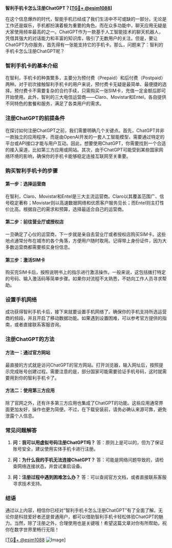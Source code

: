 **智利手机卡怎么注册ChatGPT？[[TG💪+ @esim1088](https://t.me/s/esim1088)]**

在这个信息爆炸的时代，智能手机已经成了我们生活中不可或缺的一部分。无论是工作还是娱乐，手机都扮演着极为重要的角色。而在众多功能中，聊天应用无疑是大家使用频率最高的之一。ChatGPT作为一款基于人工智能技术的聊天机器人，凭借其强大的对话能力和丰富的知识库，吸引了无数用户的关注。但是，要让ChatGPT为你服务，首先得有一张能支持它的手机卡。那么，问题来了：智利的手机卡怎么注册ChatGPT呢？

### 智利手机卡的基本介绍

在智利，手机卡的种类繁多，主要分为预付费（Prepaid）和后付费（Postpaid）两种。对于初次接触智利手机卡的用户来说，预付费卡无疑是最简单、最便捷的选择。预付费卡不需要复杂的合约手续，只需购买一张SIM卡，充值一定金额后即可开始使用。此外，智利的三大电信运营商——Claro、Movistar和Entel，各自提供不同特色的套餐和服务，满足了各类用户的需求。

### 注册ChatGPT的前提条件

在探讨如何注册ChatGPT之前，我们需要明确几个关键点。首先，ChatGPT并非一款独立的应用程序，而是由OpenAI开发的一套人工智能模型，需要通过特定的平台或API接口才能与用户互动。因此，想要使用ChatGPT，你需要找到一个合适的接入渠道，比如第三方应用或网站。其次，由于ChatGPT可能受到某些国家网络环境的影响，确保你的手机卡能够稳定连接互联网至关重要。

### 购买智利手机卡的步骤

#### 第一步：选择运营商
在智利，Claro、Movistar和Entel是三大主流运营商。Claro以其覆盖范围广、信号稳定著称；Movistar则以高速数据网络和优质客户服务见长；而Entel则主打性价比高。根据自己的需求和预算，选择最适合自己的运营商。

#### 第二步：前往营业厅或授权店
一旦确定了心仪的运营商，下一步就是亲自去营业厅或者授权店购买SIM卡。这些地点通常分布在城市的各个角落，方便用户随时取用。记得带上身份证件，因为大多数运营商都需要核实身份信息。

#### 第三步：激活SIM卡
购买完SIM卡后，按照说明书上的指示进行激活操作。一般来说，这包括拨打特定的号码、输入激活码等简单步骤。如果你对流程不太熟悉，不妨向工作人员寻求帮助。

### 设置手机网络

成功获得智利手机卡后，接下来就要设置手机网络了。确保你的手机支持所选运营商的频段，并且开启了移动数据功能。如果遇到设置困难，可以参考官方提供的指南，或者直接联系客服咨询。

### 注册ChatGPT的方法

#### 方法一：通过官方网站
最直接的方式就是访问ChatGPT的官方网站。打开浏览器，输入网址后，按照提示完成账号创建过程。需要注意的是，部分国家可能需要验证手机号码，这时就需要用到你的智利手机卡了。

#### 方法二：使用第三方应用
除了官网之外，还有许多第三方应用也集成了ChatGPT的功能。这些应用通常界面更加友好，操作也更为简便。不过，在下载安装前，请务必确认来源可靠，避免泄露个人信息。

### 常见问题解答

1. **问：我可以用虚拟号码注册ChatGPT吗？**
   答：原则上是可以的，但为了保证账号安全，建议使用实体手机卡进行注册。

2. **问：为什么我的手机无法连接ChatGPT？**
   答：可能是网络问题导致的，请检查网络连接状态，并尝试重启设备。

3. **问：注册过程中遇到困难怎么办？**
   答：可以查阅官方文档，或者直接联系客服寻求技术支持。

### 结语

通过以上内容，相信你已经对“智利手机卡怎么注册ChatGPT”有了全面了解。无论你是科技爱好者还是普通用户，都可以借助智利手机卡轻松体验ChatGPT的魅力。当然，除了注册之外，合理使用也是关键哦！希望这篇文章对你有所帮助，祝你在数字世界里畅行无阻！

[[TG💪+ @esim1088](https://t.me/s/esim1088) ![Image](https://i.postimg.cc/4NQfJmqS/Snipaste-2025-05-13-00-14-12.png)]